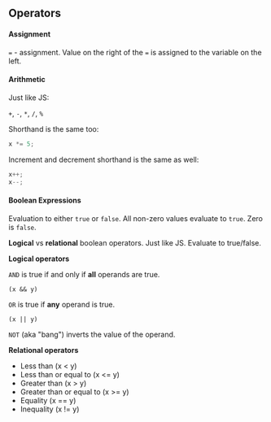 ## Operators

#### Assignment

`=` - assignment. Value on the right of the `=` is assigned to the variable on the left.

#### Arithmetic

Just like JS:

`+`, `-`, `*`, `/`, `%`

Shorthand is the same too:

```C
x *= 5;
```

Increment and decrement shorthand is the same as well:

```C
x++;
x--;
```

#### Boolean Expressions

Evaluation to either `true` or `false`. All non-zero values evaluate to `true`. Zero is `false`.

**Logical** vs **relational** boolean operators. Just like JS. Evaluate to true/false.

**Logical operators**

`AND` is true if and only if **all** operands are true.

```
(x && y)
```

`OR` is true if **any** operand is true.

```
(x || y)
```

`NOT` (aka "bang") inverts the value of the operand.

**Relational operators**

* Less than (x < y)
* Less than or equal to (x <= y)
* Greater than (x > y)
* Greater than or equal to (x >= y)
* Equality (x == y)
* Inequality (x != y)
